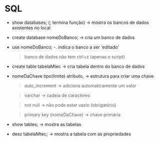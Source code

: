 # SQL

- show databases; (; termina função) -> mostra os bancos de dados existentes no local

- create database nomeDoBanco; -> cria um banco de dados

- use nomeDoBanco; -. indica o banco a ser 'editado'

    > banco de dados não tem ctrl+z (apenas o script)

- create table tabelaMtec -> cria tabela dentro do banco de dados

- nomeDaChave tipo(limite) atributo, -> estrutura para criar uma chave

    > auto_increment -> adiciona automaticamente um valor

    > varchar -> cadeia de caracteres

    > not null -> não pode estar vazio (obrigatório)

    > primary key (nomeDaChave) -> chave primária

- show tables; -> mostra as tabelas

- desc tabelaMtec; -> mostra a tabela com as propriedades 
